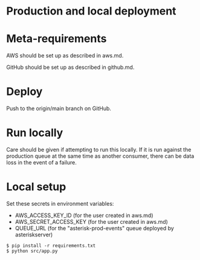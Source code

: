# Production and local deployment

# Meta-requirements

AWS should be set up as described in aws.md.

GitHub should be set up as described in github.md.

# Deploy

Push to the origin/main branch on GitHub.

# Run locally

Care should be given if attempting to run this locally. If it is run against the
production queue at the same time as another consumer, there can be data loss
in the event of a failure.


# Local setup

Set these secrets in environment variables:
- AWS_ACCESS_KEY_ID (for the user created in aws.md)
- AWS_SECRET_ACCESS_KEY (for the user created in aws.md)
- QUEUE_URL (for the "asterisk-prod-events" queue deployed by asteriskserver)

```
$ pip install -r requirements.txt
$ python src/app.py
```
